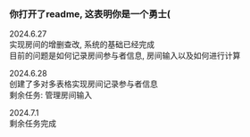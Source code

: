 ### 你打开了readme, 这表明你是一个勇士(
2024.6.27  
实现房间的增删查改, 系统的基础已经完成  
目前的问题是如何记录房间参与者信息, 房间输入以及如何进行计算  

2024.6.28  
创建了多对多表格实现房间记录参与者信息  
剩余任务: 管理房间输入  

2024.7.1  
剩余任务完成  
